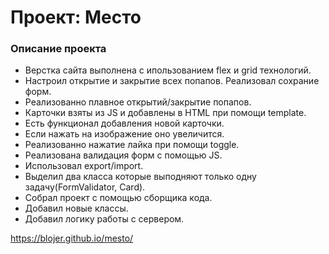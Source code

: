 # Проект: Место

### Описание проекта

- Верстка сайта выполнена с ипользованием flex и grid технологий.
- Настроил открытие и закрытие всех попапов. Реализовал сохрание форм.
- Реализованно плавное открытий/закрытие попапов.
- Карточки взяты из JS и добавлены в HTML при помощи template.
- Есть функционал добавления новой карточки.
- Если нажать на изображение оно увеличится.
- Реализованно нажатие лайка при помощи toggle.
- Реализована валидация форм с помощью JS.
- Использовал export/import.
- Выделил два класса которые выподняют только одну задачу(FormValidator, Card).
- Собрал проект с помощью сборщика кода.
- Добавил новые классы.
- Добавил логику работы с сервером.

https://blojer.github.io/mesto/
